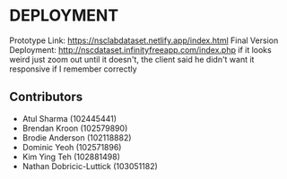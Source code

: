 # DEPLOYMENT
Prototype Link: https://nsclabdataset.netlify.app/index.html
Final Version Deployment: http://nscdataset.infinityfreeapp.com/index.php
if it looks weird just zoom out until it doesn't, the client said he didn't want it responsive if I remember correctly

## Contributors
- Atul Sharma (102445441)
- Brendan Kroon (102579890)
- Brodie Anderson (102118882)
- Dominic Yeoh (102571896)
- Kim Ying Teh (102881498)
- Nathan Dobricic-Luttick (103051182)
